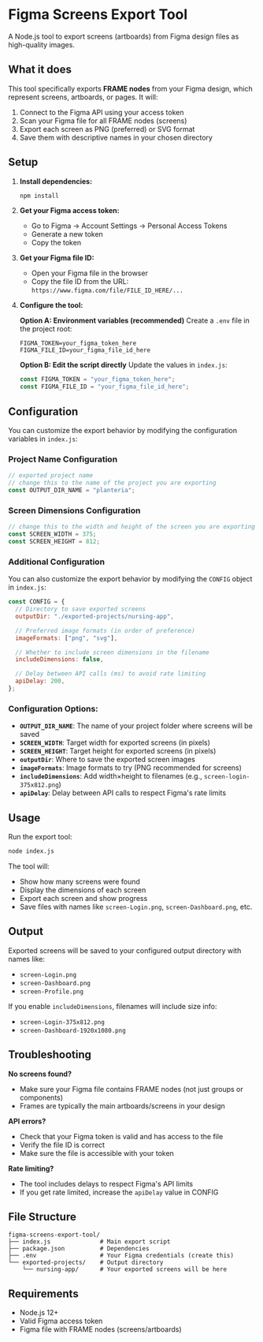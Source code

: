 # Figma Screens Export Tool

A Node.js tool to export screens (artboards) from Figma design files as high-quality images.

## What it does

This tool specifically exports **FRAME nodes** from your Figma design, which represent screens, artboards, or pages. It will:

1. Connect to the Figma API using your access token
2. Scan your Figma file for all FRAME nodes (screens)
3. Export each screen as PNG (preferred) or SVG format
4. Save them with descriptive names in your chosen directory

## Setup

1. **Install dependencies:**

   ```bash
   npm install
   ```

2. **Get your Figma access token:**

   - Go to Figma → Account Settings → Personal Access Tokens
   - Generate a new token
   - Copy the token

3. **Get your Figma file ID:**

   - Open your Figma file in the browser
   - Copy the file ID from the URL: `https://www.figma.com/file/FILE_ID_HERE/...`

4. **Configure the tool:**

   **Option A: Environment variables (recommended)**
   Create a `.env` file in the project root:

   ```
   FIGMA_TOKEN=your_figma_token_here
   FIGMA_FILE_ID=your_figma_file_id_here
   ```

   **Option B: Edit the script directly**
   Update the values in `index.js`:

   ```javascript
   const FIGMA_TOKEN = "your_figma_token_here";
   const FIGMA_FILE_ID = "your_figma_file_id_here";
   ```

## Configuration

You can customize the export behavior by modifying the configuration variables in `index.js`:

### Project Name Configuration

```javascript
// exported project name
// change this to the name of the project you are exporting
const OUTPUT_DIR_NAME = "planteria";
```

### Screen Dimensions Configuration

```javascript
// change this to the width and height of the screen you are exporting
const SCREEN_WIDTH = 375;
const SCREEN_HEIGHT = 812;
```

### Additional Configuration

You can also customize the export behavior by modifying the `CONFIG` object in `index.js`:

```javascript
const CONFIG = {
  // Directory to save exported screens
  outputDir: "./exported-projects/nursing-app",

  // Preferred image formats (in order of preference)
  imageFormats: ["png", "svg"],

  // Whether to include screen dimensions in the filename
  includeDimensions: false,

  // Delay between API calls (ms) to avoid rate limiting
  apiDelay: 200,
};
```

### Configuration Options:

- **`OUTPUT_DIR_NAME`**: The name of your project folder where screens will be saved
- **`SCREEN_WIDTH`**: Target width for exported screens (in pixels)
- **`SCREEN_HEIGHT`**: Target height for exported screens (in pixels)
- **`outputDir`**: Where to save the exported screen images
- **`imageFormats`**: Image formats to try (PNG recommended for screens)
- **`includeDimensions`**: Add width×height to filenames (e.g., `screen-login-375x812.png`)
- **`apiDelay`**: Delay between API calls to respect Figma's rate limits

## Usage

Run the export tool:

```bash
node index.js
```

The tool will:

- Show how many screens were found
- Display the dimensions of each screen
- Export each screen and show progress
- Save files with names like `screen-Login.png`, `screen-Dashboard.png`, etc.

## Output

Exported screens will be saved to your configured output directory with names like:

- `screen-Login.png`
- `screen-Dashboard.png`
- `screen-Profile.png`

If you enable `includeDimensions`, filenames will include size info:

- `screen-Login-375x812.png`
- `screen-Dashboard-1920x1080.png`

## Troubleshooting

**No screens found?**

- Make sure your Figma file contains FRAME nodes (not just groups or components)
- Frames are typically the main artboards/screens in your design

**API errors?**

- Check that your Figma token is valid and has access to the file
- Verify the file ID is correct
- Make sure the file is accessible with your token

**Rate limiting?**

- The tool includes delays to respect Figma's API limits
- If you get rate limited, increase the `apiDelay` value in CONFIG

## File Structure

```
figma-screens-export-tool/
├── index.js              # Main export script
├── package.json          # Dependencies
├── .env                  # Your Figma credentials (create this)
└── exported-projects/    # Output directory
    └── nursing-app/      # Your exported screens will be here
```

## Requirements

- Node.js 12+
- Valid Figma access token
- Figma file with FRAME nodes (screens/artboards)
